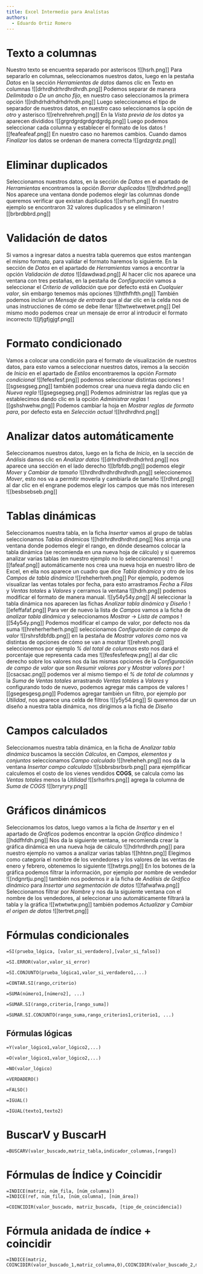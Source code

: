 ```yaml
---
title: Excel Intermedio para Analístas
authors:
  - Eduardo Ortiz Romero
---
```

# Texto a columnas
Nuestro texto se encuentra separado por asteriscos
![[hsrh.png]]
Para separarlo en columnas, seleccionamos nuestros datos, luego en la pestaña *Datos* en la sección *Herramientas de datos* damos clic en Texto en columnas
![[drhrdhdrhrdhrdhrdh.png]]
Podemos separar de manera *Delimitada* o *De un ancho fijo*, en nuestro caso seleccionamos la primera opción
![[rdhdrhdrhdrhdrhrdh.png]]
Luego seleccionamos el tipo de separador de nuestros datos, en nuestro caso seleccionamos la opción de *otro* y asterisco
![[rehrehrehreh.png]]
En la *Vista previa de los datos* ya aparecen divididos
![[grgrdgrdgrdgrdgrdg.png]]
Luego podemos seleccionar cada columna y establecer el formato de los datos
![[feafeafeaf.png]]
En nuestro caso no haremos cambios. Cuando damos *Finalizar* los datos se ordenan de manera correcta
![[grdzgrdz.png]]
# Eliminar duplicados 
Seleccionamos nuestros datos, en la sección de *Datos* en el apartado de *Herramientas* encontramos la opción *Borrar duplicados*
![[trdhdrhrd.png]]
Nos aparece una ventana donde podemos elegir las columnas donde queremos verificar que existan duplicados
![[srhsrh.png]]
En nuestro ejemplo se encontraron 32 valores duplicados y se eliminaron
![[brbrdbbrd.png]]
# Validación de datos
Si  vamos a ingresar datos a nuestra tabla queremos que estos mantengan el mismo formato, para validar el formato haremos lo siguiente. En la sección de *Datos* en el apartado de *Herramientas* vamos a encontrar la opción *Validación de datos*
![[dawdwad.png]]
Al hacer clic nos aparece una ventana con tres pestañas, en la pestaña de *Configuración* vamos a seleccionar el *Criterio de validación* que por defecto está en *Cualquier valor*, sin embargo tenemos más opciones
![[htfhfhfth.png]]
También podemos incluir un *Mensaje de entrada* que al dar clic en la celda nos de unas instrucciones de cómo se debe llenar
![[twtwetwetwet.png]]
Del mismo modo podemos crear un mensaje de error al introducir el formato incorrecto
![[jfjgfjgjgf.png]]
# Formato condicionado
Vamos a colocar una condición para el formato de visualización de nuestros datos, para esto vamos a seleccionar nuestros datos, iremos a la sección de *Inicio* en el apartado de *Estilos* encontraremos la opción *Formato condicional*
![[fefesfesf.png]]
podemos seleccionar distintas opciones
![[sgsesgseg.png]]
también podemos crear una nueva regla dando clic en *Nueva regla*
![[gsegsegseg.png]]
Podemos administrar las reglas que ya establecimos dando clic en la opción *Administrar reglas*
![[gshshwehw.png]]
Podemos cambiar la hoja en *Mostrar reglas de formato para*, por defecto esta en *Selección actual* 
![[hrdhrdhrd.png]]
# Analizar datos automáticamente
Seleccionamos nuestros datos, luego en la ficha de *Inicio*, en la sección de *Análisis* damos clic en *Analizar datos*
![[drhrdhrdhrdhdrhrd.png]]
nos aparece una sección en el lado derecho 
![[bfbfdb.png]]
podemos elegir *Mover* y *Cambiar de tamaño*
![[hrdhrdhrdhrdhrdhrdh.png]]
seleccionemos *Mover*, esto nos va a permitir moverla y cambiarla de tamaño
![[rdhrd.png]]
al dar clic en el engrane podemos elegir los campos que más nos interesen
![[besbsebseb.png]]
# Tablas dinámicas
Seleccionamos nuestra tabla, en la ficha *Insertar* vamos al grupo de tablas seleccionamos *Tablas dinámicas*
![[hdrhrdhrdhrdhrd.png]]
Nos arroja una ventana donde podemos elegir el rango, en dónde deseamos colocar la tabla dinámica (se recomienda en una nueva hoja de cálculo) y si queremos analizar varias tablas (en nuestro ejemplo no lo seleccionaremos)
![[fafeaf.png]]
automáticamente nos crea una nueva hoja en nuestro libro de Excel, en ella nos aparece un cuadro que dice *Tabla dinámica* y otro de los *Campos de tabla dinámica*
![[reheherhreh.png]]
Por ejemplo, podemos visualizar las ventas totales por fecha, para esto arrastramos *Fecha* a *Filas* y *Ventas totales* a *Valores* y cerramos la ventana
![[hdrh.png]]
podemos modificar el formato de manera manual.
![[y54y54y.png]]
Al seleccionar la tabla dinámica nos aparecen las fichas *Analizar tabla dinámica* y *Diseño*
![[efeffafaf.png]]
Para ver de nuevo la lista de *Campos* vamos a la ficha de *analizar tabla dinámica* y seleccionamos *Mostrar* -> *Lista de campos*
![[54y54y.png]]
Podemos modificar el campo de valor, por defecto nos da suma
![[hreherherherh.png]]
seleccionamos *Configuración de campo de valor*
![[rshrsfdbfdb.png]]
en la pestaña de *Mostrar valores como* nos va distintas de opciones de cómo se van a mostrar
![[rehreh.png]]
seleccionemos por ejemplo *% del total de columnas* esto nos dará el porcentaje que representa cada mes
![[fesfesfefeqw.png]]
al dar clic derecho sobre los valores nos da las mismas opciones de la *Configuración de campo de valor* que son *Resumir valores por* y *Mostrar valores por*
![[csacsac.png]]
podemos ver al mismo tiempo el *% de total de columnas* y la *Suma* de *Ventas totales* arrastrando *Ventas totales* a *Valores* y configurando todo de nuevo, podemos agregar más campos de valores
![[gsegesgesg.png]]
Podemos agregar también un filtro, por ejemplo por *Utilidad*, nos aparece una celda de filtros
![[y5y54.png]]
Si queremos dar un diseño a nuestra tabla dinámica, nos dirigimos a la ficha de *Diseño* 
# Campos calculados
Seleccionamos nuestra tabla dinámica, en la ficha de *Analizar tabla dinámica* buscamos la sección *Cálculos*, en *Campos, elementos y conjuntos* seleccionamos *Campo calculado* 
![[hreheheh.png]]
nos da la ventana *Insertar campo calculado*
![[sbbrsbsrbsrb.png]]
para ejemplificar calculemos el costo de los vienes vendidos **COGS**, se calcula como las *Ventas totales* menos la *Utilidad*
![[srhsrhrs.png]]
agrega la columna de *Suma de COGS*
![[brryryry.png]]
# Gráficos dinámicos
Seleccionamos los datos, luego vamos a la ficha de *Insertar* y en el apartado de *Gráficos* podemos encontrar la opción *Gráfico dinámico*
![[hddfhfdh.png]]
Nos da la siguiente ventana, se recomienda crear la gráfica dinámica en una nueva hoja de cálculo
![[hdrhrdhrdh.png]]
para nuestro ejemplo no vamos a analizar varias tablas
![[hhtnn.png]]
Elegimos como categoría el nombre de los vendedores y los valores de las ventas de enero y febrero, obtenemos lo siguiente
![[twtrgs.png]]
En los botones de la gráfica podemos filtrar la información, por ejemplo por nombre de vendedor
![[ndgnrtju.png]]
también nos podemos ir a la ficha de *Análisis de Gráfico dinámico* para *Insertar una segmentación de datos* 
![[fafwafwa.png]]
Seleccionamos filtrar por *Nombre* y nos da la siguiente ventana con el nombre de los vendedores, al seleccionar uno automáticamente filtrará la tabla y la gráfica
![[wtwtwtw.png]]
también podemos *Actualizar* y *Cambiar el origen de datos*
![[tertret.png]]
# Fórmulas condicionales

``` Excel
=SI(prueba_lógica, [valor_si_verdadero],[valor_si_falso])
```
```Excel
=SI.ERROR(valor,valor_si_error)
```
```Excel
=SI.CONJUNTO(prueba_lógica1,valor_si_verdadero1,...)
```
```Excel
=CONTAR.SI(rango,criterio)
```

```Excel
=SUMA(número1,[número2], ...)
```
```Excel
=SUMAR.SI(rango,criterio,[rango_suma])
```
```Excel
=SUMAR.SI.CONJUNTO(rango_suma,rango_criterios1,criterio1, ...)
```

## Fórmulas lógicas



```Excel
=Y(valor_lógico1,valor_lógico2,...)
```
```Excel
=O(valor_lógico1,valor_lógico2,...)
```
```Excel
=NO(valor_lógico)
```
```Excel
=VERDADERO()
```
```Excel
=FALSO()
```
```Excel
=IGUAL()
```
```Excel
=IGUAL(texto1,texto2)
```
# BuscarV y BuscarH

```Excel
=BUSCARV(valor_buscado,matriz_tabla,indicador_columnas,[rango])
```
# Fórmulas de Índice y Coincidir

```Excel
=INDICE(matriz, núm_fila, [núm_columna])
=INDICE(ref, núm_fila, [núm_columna], [núm_área])
```

```Excel
=COINCIDIR(valor_buscado, matriz_buscada, [tipo_de_coincidencia])
```
# Fórmula anidada de índice + coincidir
```Excel
=INDICE(matriz, COINCIDIR(valor_buscado_1,matriz_columna,0),COINCIDIR(valor_buscado_2,matriz_fila,0))
```
